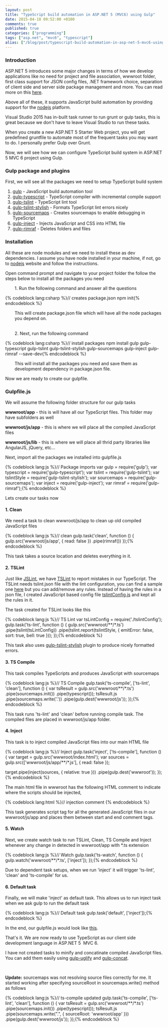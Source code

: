 ```yaml
---
layout: post
title: "TypeScript build automation in ASP.NET 5 (MVC6) using Gulp"
date: 2015-04-18 09:52:00 +0100
comments: true
published: true
categories: ["programming"]
tags: ["asp.net", "mvc6", "typescript"]
alias: ["/blog/post/typescript-build-automation-in-asp-net-5-mvc6-using-gulp"]
---
```


<h3>Introduction</h3>
<p>ASP.NET 5 introduces some major changes in terms of how we develop applications like no need for project and file association, wwwroot folder, first class support for JSON config files, .NET framework <!-- more -->choice, separation of client side and server side package management and more. You can read more on this <a href="http://weblogs.asp.net/scottgu/introducing-asp-net-5" target="_blank">here</a>.</p>
<p>Above all of these, it supports JavaScript build automation by providing support for the <a href="https://nodejs.org/" target="_blank">nodejs</a>&nbsp;platform.&nbsp;</p>
<p>Visual Studio 2015 has in-built task runner to run grunt or gulp tasks, this is great because we don't have to leave Visual Studio to run these tasks.&nbsp;</p>
<p>When you create a new ASP.NET 5 Starter Web project, you will get predefined gruntfile to automate most of the frequent tasks you may want to do. I personally prefer Gulp over Grunt.</p>
<p>Now, we will see how we can configure TypeScript build system in ASP.NET 5 MVC 6 project using Gulp.</p>
<h3>Gulp package and plugins</h3>
<p>First, we will see all the packages we need to setup TypeScript build system</p>
<ol>
<li><a href="http://gulpjs.com/" target="_blank">gulp</a>&nbsp;- JavaScript build automation tool</li>
<li><a href="https://www.npmjs.com/package/gulp-typescript" target="_blank">gulp-typescript</a>&nbsp;- TypeScript compiler with incremental compile support</li>
<li><a href="https://www.npmjs.com/package/gulp-tslint" target="_blank">gulp-tslint</a>&nbsp;- TypeScript lint tool</li>
<li><a href="https://www.npmjs.com/package/gulp-tslint-stylish" target="_blank">gulp-tslint-stylish</a>&nbsp;- Formats TypeScript lint errors nicely</li>
<li><a href="https://www.npmjs.com/package/gulp-sourcemaps" target="_blank">gulp-sourcemaps</a>&nbsp;- Creates sourcemaps to enable debugging in TypeScript</li>
<li><a href="https://www.npmjs.com/package/gulp-inject" target="_blank">gulp-inject</a>&nbsp;- Injects JavaScript and CSS into HTML file</li>
<li><a href="https://www.npmjs.com/package/gulp-rimraf" target="_blank">gulp-rimraf</a>&nbsp;- Deletes folders and files</li>
</ol>
<h3>Installation</h3>
<p>All these are node modules and we need to install these as dev dependencies. I assume you have node installed in your machine, if not, go to <a href="https://nodejs.org/" target="_blank">nodejs</a>&nbsp;website and follow the instructions.</p>
<p>Open command prompt and navigate to your project folder the follow the steps below to install all the packages you need</p>
<p style="padding-left: 30px;">1. Run the following command and answer all the questions</p>
{% codeblock lang:csharp %}// creates package.json
npm init{% endcodeblock %}
<p style="padding-left: 30px;">This will create package.json file which will have all the node packages you depend on.<br /><br /></p>
<p style="padding-left: 30px;">2. Next, run the following command&nbsp;</p>
{% codeblock lang:csharp %}// install packages
npm install gulp gulp-typescript gulp-tslint gulp-tslint-stylish gulp-sourcemaps gulp-inject gulp-rimraf --save-dev{% endcodeblock %}
<p style="padding-left: 30px;">This will install all the packages you need and save them as development dependency in package.json file.</p>
<p>Now we&nbsp;are ready to create our&nbsp;gulpfile.</p>
<h3>Gulpfile.js</h3>
<p>We will assume the following folder structure for our gulp tasks</p>
<p><strong>wwwroot/app</strong> - this is will have all our TypeScript&nbsp;files. This folder may have subfolders as well</p>
<p><strong>wwwroot/js/app</strong> - this is where we will place all the compiled JavaScript files</p>
<p><strong>wwwroot/js/lib</strong> - this is where we will place all thrid party libraries like AngularJS, jQuery, etc...</p>
<p>Next, import all the packages we installed into gulpfile.js</p>
{% codeblock lang:js %}// Package imports
var gulp = require('gulp');
var typescript = require('gulp-typescript');
var tslint = require('gulp-tslint');
var tslintStyle = require('gulp-tslint-stylish');
var sourcemaps = require('gulp-sourcemaps');
var inject = require('gulp-inject');
var rimraf = require('gulp-rimraf');{% endcodeblock %}
<p>Lets create our&nbsp;tasks now</p>
<h4>1. Clean</h4>
<p>We need a task to clean wwwroot/js/app to clean up old compiled JavaScript files</p>
{% codeblock lang:js %}// clean
gulp.task('clean', function () {
        gulp.src('wwwroot/js/app', { read: false })
            .pipe(rimraf())
});{% endcodeblock %}
<p>This task takes a source location and deletes everything in it.</p>
<h4>2.&nbsp;TSLint</h4>
<p>Just like <a href="http://jslint.com/" target="_blank">JSLint</a>, we have <a href="https://github.com/palantir/tslint" target="_blank">TSLint</a>&nbsp;to report mistakes in our TypeScript. The TSLint needs tslint.json file with the lint configuration, you can find a sample one <a href="https://github.com/palantir/tslint/blob/master/tslint.json" target="_blank">here</a>&nbsp;but you can add/remove any rules. Instead of having the rules in a json file, I created JavaScript based config file&nbsp;<a href="../../file.axd?file=%2f2015%2f04%2ftslintConfig.js" target="_blank">tslintConfig.js</a>&nbsp;and kept all the rules in it.</p>
<p>The task created for TSLint looks like this</p>
{% codeblock lang:js %}// TS Lint
var tsLintConfig = require('./tslintConfig');
gulp.task('ts-lint', function () {
        gulp.src('wwwroot/**/*.ts')
            .pipe(tslint(tsLintConfig))
            .pipe(tslint.report(tslintStyle, {
                emitError: false,
                sort: true,
                bell: true
            }));
});{% endcodeblock %}
<p>This task also uses&nbsp;<a href="https://www.npmjs.com/package/gulp-tslint-stylish" target="_blank">gulp-tslint-stylish</a>&nbsp;plugin to produce nicely formatted errors.</p>
<h4>3. TS Compile</h4>
<p>This task compiles TypeScripts&nbsp;and produces JavaScript with sourcemaps</p>
{% codeblock lang:js %}// TS Compile
gulp.task('ts-compile', ['ts-lint', 'clean'], function () {
        var tsResult = gulp.src('wwwroot/**/*.ts')
                           .pipe(sourcemaps.init())
                           .pipe(typescript());
        tsResult.js
            .pipe(sourcemaps.write('.'))
            .pipe(gulp.dest('wwwroot/js'));
});{% endcodeblock %}
<p>This task runs 'ts-lint' and 'clean' before running compile task. The compiled files are placed in wwwroot/js/app folder.</p>
<h4>4. Inject</h4>
<p>This task is to inject compiled JavaScript files into our main HTML file</p>
{% codeblock lang:js %}// Inject
 gulp.task('inject', ['ts-compile'], function () {
        var target = gulp.src('wwwroot/index.html');
        var sources = gulp.src(['wwwroot/js/app/**/*.js'], { read: false });

target.pipe(inject(sources, { relative: true }))
          .pipe(gulp.dest('wwwroot'));
});{% endcodeblock %}
<p>The main html file in wwwroot has the following HTML comment to indicate where the scripts should be injected,</p>
{% codeblock lang:html %}// injection comment
<!--inject:js-->
<!--endinject-->{% endcodeblock %}
<p>This task generates script tag for&nbsp;all the generated JavaScript files in our wwwroot/js/app and places them between start and end comment tags.</p>
<h4>5. Watch</h4>
<p>Next, we create watch task to run TSLint, Clean, TS Compile and Inject whenever any change in detected in wwwroot/app with *.ts extension</p>
{% codeblock lang:js %}// Watch
gulp.task('ts-watch', function () {
        gulp.watch('wwwroot/**/*.ts', ['inject']);
});{% endcodeblock %}
<p>Due to dependent task setups, when we run 'inject' it will trigger 'ts-lint', 'clean' and 'ts-compile' for us.</p>
<h4>6. Default task</h4>
<p>Finally, we will make 'inject' as default task. This allows us to run&nbsp;inject task when we ask gulp to run the default task</p>
{% codeblock lang:js %}// Default task
gulp.task('default', ['inject']);{% endcodeblock %}
<p>In the end, our gulpfile.js would look like&nbsp;<a href="../../file.axd?file=%2f2015%2f04%2fgulpfile.js">this</a>.</p>
<p>That's it. We are now ready to use TypeScript as our client side development language in ASP.NET 5 &nbsp;MVC 6.</p>
<p>I have not created tasks to minify and concatinate compiled JavaScript files. You can add them easily using <a href="https://www.npmjs.com/package/gulp-uglify" target="_blank">gulp-uglify</a>&nbsp;and&nbsp;<a href="https://www.npmjs.com/package/gulp-concat" target="_blank">gulp-concat</a>.</p>
<p>&nbsp;</p>
<p><strong>Update:</strong> sourcemaps was not resolving source files correctly for me. It started working after specifying sourceRoot in sourcemaps.write() method as follows&nbsp;</p>
{% codeblock lang:js %}// ts-compile updated
gulp.task('ts-compile', ['ts-lint', 'clean'], function () {
        var tsResult = gulp.src('wwwroot/**/*.ts')
                           .pipe(sourcemaps.init())
                           .pipe(typescript());
        tsResult.js
            .pipe(sourcemaps.write(".", { sourceRoot: 'wwwroot/app' }))
            .pipe(gulp.dest('wwwroot/js'));
});{% endcodeblock %}
<p>&nbsp;</p>
